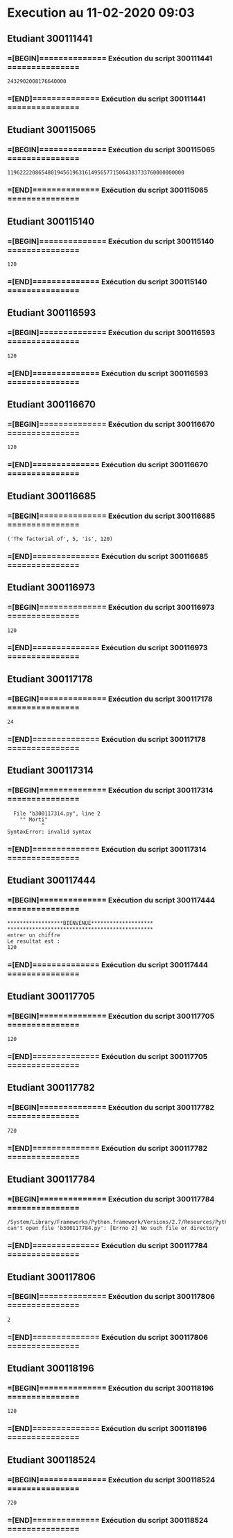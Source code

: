 # Execution au 11-02-2020 09:03
## Etudiant 300111441 
###  =[BEGIN]============== Exécution du script 300111441 =============== 
```
2432902008176640000
```
###  =[END]============== Exécution du script 300111441 =============== 
## Etudiant 300115065 
###  =[BEGIN]============== Exécution du script 300115065 =============== 
```
119622220865480194561963161495657715064383733760000000000
```
###  =[END]============== Exécution du script 300115065 =============== 
## Etudiant 300115140 
###  =[BEGIN]============== Exécution du script 300115140 =============== 
```
120
```
###  =[END]============== Exécution du script 300115140 =============== 
## Etudiant 300116593 
###  =[BEGIN]============== Exécution du script 300116593 =============== 
```
120
```
###  =[END]============== Exécution du script 300116593 =============== 
## Etudiant 300116670 
###  =[BEGIN]============== Exécution du script 300116670 =============== 
```
120
```
###  =[END]============== Exécution du script 300116670 =============== 
## Etudiant 300116685 
###  =[BEGIN]============== Exécution du script 300116685 =============== 
```
('The factorial of', 5, 'is', 120)
```
###  =[END]============== Exécution du script 300116685 =============== 
## Etudiant 300116973 
###  =[BEGIN]============== Exécution du script 300116973 =============== 
```
120
```
###  =[END]============== Exécution du script 300116973 =============== 
## Etudiant 300117178 
###  =[BEGIN]============== Exécution du script 300117178 =============== 
```
24
```
###  =[END]============== Exécution du script 300117178 =============== 
## Etudiant 300117314 
###  =[BEGIN]============== Exécution du script 300117314 =============== 
```
  File "b300117314.py", line 2
    "" Morti"
           ^
SyntaxError: invalid syntax
```
###  =[END]============== Exécution du script 300117314 =============== 
## Etudiant 300117444 
###  =[BEGIN]============== Exécution du script 300117444 =============== 
```
******************BIENVENUE********************
***********************************************
entrer un chiffre
Le resultat est :
120
```
###  =[END]============== Exécution du script 300117444 =============== 
## Etudiant 300117705 
###  =[BEGIN]============== Exécution du script 300117705 =============== 
```
120
```
###  =[END]============== Exécution du script 300117705 =============== 
## Etudiant 300117782 
###  =[BEGIN]============== Exécution du script 300117782 =============== 
```
720
```
###  =[END]============== Exécution du script 300117782 =============== 
## Etudiant 300117784 
###  =[BEGIN]============== Exécution du script 300117784 =============== 
```
/System/Library/Frameworks/Python.framework/Versions/2.7/Resources/Python.app/Contents/MacOS/Python: can't open file 'b300117784.py': [Errno 2] No such file or directory
```
###  =[END]============== Exécution du script 300117784 =============== 
## Etudiant 300117806 
###  =[BEGIN]============== Exécution du script 300117806 =============== 
```
2
```
###  =[END]============== Exécution du script 300117806 =============== 
## Etudiant 300118196 
###  =[BEGIN]============== Exécution du script 300118196 =============== 
```
120
```
###  =[END]============== Exécution du script 300118196 =============== 
## Etudiant 300118524 
###  =[BEGIN]============== Exécution du script 300118524 =============== 
```
720
```
###  =[END]============== Exécution du script 300118524 =============== 
